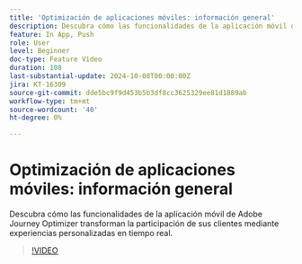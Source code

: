 ```yaml
---
title: 'Optimización de aplicaciones móviles: información general'
description: Descubra cómo las funcionalidades de la aplicación móvil de Adobe Journey Optimizer transforman la participación de sus clientes mediante experiencias personalizadas en tiempo real.
feature: In App, Push
role: User
level: Beginner
doc-type: Feature Video
duration: 108
last-substantial-update: 2024-10-08T00:00:00Z
jira: KT-16309
source-git-commit: dde5bc9f9d453b5b3df8cc3625329ee81d1889ab
workflow-type: tm+mt
source-wordcount: '40'
ht-degree: 0%

---
```



# Optimización de aplicaciones móviles: información general

Descubra cómo las funcionalidades de la aplicación móvil de Adobe Journey Optimizer transforman la participación de sus clientes mediante experiencias personalizadas en tiempo real.

>[!VIDEO](https://video.tv.adobe.com/v/3432681/?learn=on)
